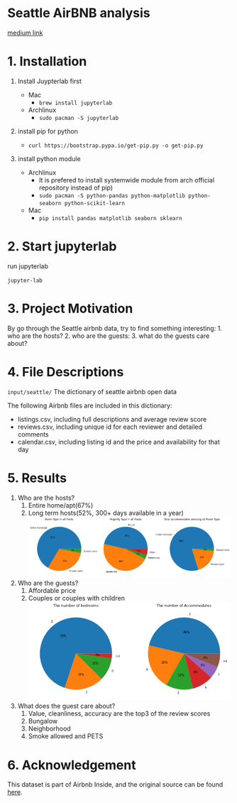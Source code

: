 # Seattle AirBNB analysis

[medium link](https://vensonhunt.medium.com/three-things-you-may-dont-know-about-airbnb-4615ee428c60)

# 1. Installation

1. Install Juypterlab first
      + Mac
         - `brew install jupyterlab`
      + Archlinux
        - `sudo pacman -S jupyterlab`
2. install pip for python
      + `curl https://bootstrap.pypa.io/get-pip.py -o get-pip.py`
        
3. install python module
      
      + Archlinux
         - It is prefered to install systemwide module from arch official repository instead of pip)
         - `sudo pacman -S python-pandas python-matplotlib python-seaborn python-scikit-learn`
      + Mac
         - `pip install pandas matplotlib seaborn sklearn`

# 2. Start jupyterlab
   run jupyterlab

  `jupyter-lab`

# 3. Project Motivation
  By go through the Seattle airbnb data, try to find something interesting:
    1. who are the hosts?
    2. who are the guests:
    3. what do the guests care about?
# 4. File Descriptions
   `input/seattle/`
   The dictionary of seattle airbnb open data

   The following Airbnb files are included in this dictionary:

   + listings.csv, including full descriptions and average review score
   + reviews.csv, including unique id for each reviewer and detailed comments
   + calendar.csv, including listing id and the price and availability for that day
# 5. Results
   1. Who are the hosts?
      1. Entire home/apt(67%)
      2. Long term hosts(52%, 300+ days available in a year)
      ![fig2](img/fig2.png)
   2. Who are the guests?
      1. Affordable price
      2. Couples or couples with children
      ![fig1](img/fig1.png)
   3. What does the guest care about?
      1. Value, cleanliness, accuracy are the top3 of the review scores
      2. Bungalow
      3. Neighborhood
      4. Smoke allowed and PETS 
    
# 6. Acknowledgement
   This dataset is part of Airbnb Inside, and the original source can be found [here](http://insideairbnb.com/get-the-data.html).  


    
